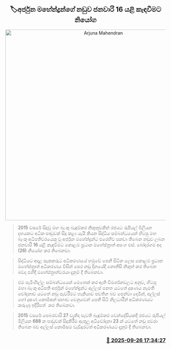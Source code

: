 <p align='center'><b><h2 align='center' title='Arjuna Mahendran's case ordered to be recalled on January 16th'>🏷අර්ජුන මහේන්ද්‍රන්ගේ නඩුව ජනවාරි 16 යළි කැඳවීමට නියෝග</h2></b></p>
<p align='center'><img src='https://helakuru.sgp1.cdn.digitaloceanspaces.com/esana/images/lib/arjun-mahendran-archived.jpg' width='600' alt='Arjuna Mahendran's case ordered to be recalled on January 16th'></p>

> 2015 වසරේ සිදුවූ මහ බැංකු බැඳුම්කර නිකුතුවකින් රජයට රුපියල් බිලියන දහයකට අධික පාඩුවක් සිදු කළා යැයි කියන සිද්ධිය සම්බන්ධයෙන් හිටපු මහ බැංකු අධිපතිවරයෙකු වූ අර්ජුන මහේන්ද්‍රන්ට එරෙහිව පනවා තිබෙන නඩුව ලබන ජනවාරි 16 යළි කැඳවීමට කොළඹ ප්‍රධාන මහේස්ත්‍රාත් අසංග එස්. බෝදරගම අද (26) නියෝග කර තිබෙනවා.

> සිද්ධියට අදාළ සැකකරුට අධිකරණයේ හමුවේ පෙනී සිටින ලෙස කොළඹ ප්‍රධාන මහේස්ත්‍රාත් අධිකරණය විසින් පෙර නඩු දිනයේදී නොතීසි නිකුත් කර තිබෙන බවද එහිදී මහේස්ත්‍රාත්වරයා දැනුම් දී තිබෙනවා.

> එම පැමිණිල්ල සම්බන්ධයෙන් මෙතෙක් කර ඇති විමර්ශනවලට අනුව, හිටපු මහා බැංකු අධිපති අර්ජුන් මහේන්ද්‍රන්ට අල්ලස් පනත යටතේ දුෂණය නැමති චෝදනාව යටතේ නඩු පැවරීමට හැකියාව පවතින බව පෙන්වා දෙමින්, අල්ලස් හෝ දුෂණ කොමිෂන් සභාව වෙනුවෙන් පෙනී සිටි නිලධාරීන් අධිකරණයට කරුණු ඉදිරිපත්  කර තිබෙනවා.

> 2015 වසරේ පෙබරවාරි 27 වැනිදා පැවති බැඳුම්කර වෙන්දේසියකදී රජයට රුපියල් මිලියන 688 ක පාඩුවක් සිදුකිරීම ඇතුලු අධිචෝදනා 23 ක් යටතේ නඩු පවරා තිබෙන බව අල්ලස් කොමිසම වැඩිදුරටත් අධිකරණයට දැනුම් දී තිබෙනවා.



<h3 align='right'><a href='https://www.helakuru.lk/esana/p/114014/'>📅 2025-09-26 17:34:27</a></h3>
